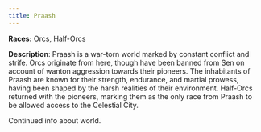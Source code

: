 ```yaml
---
title: Praash
---
```


**Races:** Orcs, Half-Orcs

**Description**: Praash is a war-torn world marked by constant conflict and strife. Orcs originate from here, though have been banned from Sen on account of wanton aggression towards their pioneers. The inhabitants of Praash are known for their strength, endurance, and martial prowess, having been shaped by the harsh realities of their environment. Half-Orcs returned with the pioneers, marking them as the only race from Praash to be allowed access to the Celestial City.

<!--more-->

<div class="todo">Continued info about world.</div>